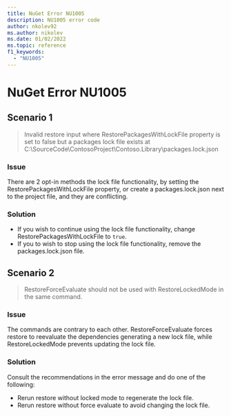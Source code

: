 ```yaml
---
title: NuGet Error NU1005
description: NU1005 error code
author: nkolev92
ms.author: nikolev
ms.date: 01/02/2022
ms.topic: reference
f1_keywords: 
  - "NU1005"
---
```


# NuGet Error NU1005

## Scenario 1

> Invalid restore input where RestorePackagesWithLockFile property is set to false but a packages lock file exists at C:\SourceCode\ContosoProject\Contoso.Library\packages.lock.json

### Issue

There are 2 opt-in methods the lock file functionality, by setting the RestorePackagesWithLockFile property, or create a packages.lock.json next to the project file, and they are conflicting.

### Solution

- If you wish to continue using the lock file functionality, change RestorePackagesWithLockFile to `true`.
- If you to wish to stop using the lock file functionality, remove the packages.lock.json file.


## Scenario 2

> RestoreForceEvaluate should not be used with RestoreLockedMode in the same command.

### Issue

The commands are contrary to each other. RestoreForceEvaluate forces restore to reevaluate the dependencies generating a new lock file, while RestoreLockedMode prevents updating the lock file.

### Solution

Consult the recommendations in the error message and do one of the following:

- Rerun restore without locked mode to regenerate the lock file.
- Rerun restore without force evaluate to avoid changing the lock file.